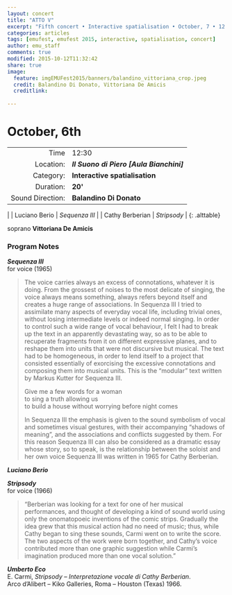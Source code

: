 ```yaml
---
layout: concert
title: "ATTO V"
excerpt: "Fifth concert • Interactive spatialisation • October, 7 • 12:30"
categories: articles
tags: [emufest, emufest 2015, interactive, spatialisation, concert]
author: emu_staff
comments: true
modified: 2015-10-12T11:32:42
share: true
image: 
  feature: imgEMUFest2015/banners/balandino_vittoriana_crop.jpeg
  credit: Balandino Di Donato, Vittoriana De Amicis
  creditlink: 
   
---
```


# October, 6th

|  |  |
|------------:|:------------|
| Time | 12:30 |
| Location: | ***Il Suono di Piero [Aula Bianchini]*** |
| Category: | **Interactive spatialisation** |
| Duration: | **20'** |
| Sound Direction: | **Balandino Di Donato** |
| 
| Luciano Berio | *Sequenza III* |
| Cathy Berberian | *Stripsody* |
{: .alttable} 

soprano **Vittoriana De Amicis**    

### Program Notes

<!-- ***Sequenza III*** (nota dell'autore)     
per voce (1965)

>La voce porta sempre con sé un eccesso di connotazioni. Dal rumore più insolente al canto più squisito, la voce significa sempre qualcosa, rimanda sempre ad altro da sé e crea una gamma molto vasta di associazioni. In Sequenza III ho cercato di assimilare musicalmente molti aspetti della vocalità quotidiana, anche quelli triviali, senza però per questo rinunciare ad alcuni aspetti intermedi ed al canto vero e proprio. Per controllare un insieme così vasto di comportamenti vocali era necessario frantumare il testo e in apparenza devastarlo, per poterne recuperare i frammenti su diversi piani espressivi e ricomporli in unità non più discorsive ma musicali. Era cioè necessario rendere il testo omogeneo e disponibile al progetto che consiste, nelle sue linee essenziali, nell’esorcizzare l’eccesso di connotazioni componendole in un’unità musicale. Ecco il breve testo «modulare» di Markus Kutter per Sequenza III:

>Give me	a few words	for a woman
to sing	a truth allowing us
to build a house	without worrying	before night comes

>In Sequenza III l’enfasi è posta sul simbolismo sonoro di gesti vocali e talvolta visivi, sulle «ombre di significato» che li accompagnano, sulle associazioni e sui conflitti che essi suggeriscono. Per questa ragione Sequenza III può anche essere considerata come un saggio di drammaturgia musicale la cui storia, in un certo senso, è il rapporto fra l’interprete e la sua stessa voce.
Sequenza III è stata scritta nel 1965 per Cathy Berberian.

>**Luciano Berio** -->

***Sequenza III***    
for voice (1965)

>The voice carries always an excess of connotations, whatever it is doing. From the grossest of noises to the most delicate of singing, the voice always means something, always refers beyond itself and creates a huge range of associations. In Sequenza III I tried to assimilate many aspects of everyday vocal life, including trivial ones, without losing intermediate levels or indeed normal singing. In order to control such a wide range of vocal behaviour, I felt I had to break up the text in an apparently devastating way, so as to be able to recuperate fragments from it on different expressive planes, and to reshape them into units that were not discursive but musical. The text had to be homogeneous, in order to lend itself to a project that consisted essentially of exorcising the excessive connotations and composing them into musical units. This is the “modular” text written by Markus Kutter for Sequenza III.
>
>Give me	a few words	for a woman    
to sing	a truth allowing us    
to build a house	without worrying	before night comes    
>
>In Sequenza III the emphasis is given to the sound symbolism of vocal and sometimes visual gestures, with their accompanying “shadows of meaning”, and the associations and conflicts suggested by them. For this reason Sequenza III can also be considered as a dramatic essay whose story, so to speak, is the relationship between the soloist and her own voice
Sequenza III was written in 1965 for Cathy Berberian.
>

***Luciano Berio***

***Stripsody***    
for voice (1966)

>“Berberian was looking for a text for one of her musical performances, and thought of developing a kind of sound world using only the onomatopoeic inventions of the comic strips. Gradually the idea grew that this musical action had no need of music; thus, while Cathy began to sing these sounds, Carmi went on to write the score. The two aspects of the work were born together, and Cathy’s voice contributed more than one graphic suggestion while Carmi’s imagination produced more than one vocal solution.”

***Umberto Eco***    
E. Carmi, *Stripsody – Interpretazione vocale di Cathy Berberian*.    
Arco d’Alibert – Kiko Galleries, Roma – Houston (Texas) 1966.
